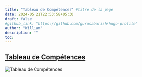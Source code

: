 ```yaml
---
title: "Tableau de Compétences" #titre de la page
date: 2024-05-21T22:53:58+05:30
draft: false
#github_link: "https://github.com/gurusabarish/hugo-profile"
author: "William"
description: ""
toc: 
---
```


## [Tableau de Compétences](/images/TDC/TDC.png)
![Tableau de Compétences](/images/TDC/TDC.png "Tableau de Compétences")
